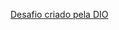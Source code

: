 [Desafio criado pela DIO](https://web.dio.me/coding/desafios-de-codigo-java-basico-i/algorithm/verificacao-de-servico-contratado)